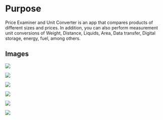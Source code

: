 # Purpose
Price Examiner and Unit Converter is an app that compares products of different sizes and prices.
In addition, you can also perform measurement unit conversions of Weight, Distance, Liquids, Area, Data transfer, Digital storage, energy, fuel, among others.

## Images
<p><img src="assets/imgs/01.png"></p>
<p><img src="assets/imgs/02.png"></p>
<p><img src="assets/imgs/03.png"></p>
<p><img src="assets/imgs/04.png"></p>
<p><img src="assets/imgs/05.png"></p>
<p><img src="assets/imgs/06.png"></p>